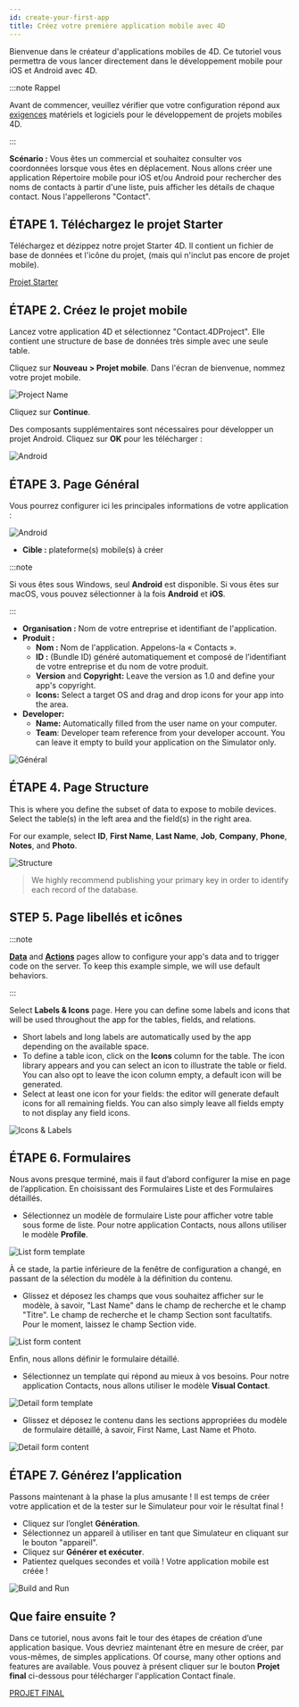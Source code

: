 ```yaml
---
id: create-your-first-app
title: Créez votre première application mobile avec 4D
---
```



Bienvenue dans le créateur d'applications mobiles de 4D. Ce tutoriel vous permettra de vous lancer directement dans le développement mobile pour iOS et Android avec 4D.

:::note Rappel

Avant de commencer, veuillez vérifier que votre configuration répond aux [exigences](../getting-started/prérequis.md) matériels et logiciels pour le développement de projets mobiles 4D.

:::


**Scénario :** Vous êtes un commercial et souhaitez consulter vos coordonnées lorsque vous êtes en déplacement. Nous allons créer une application Répertoire mobile pour iOS et/ou Android pour rechercher des noms de contacts à partir d'une liste, puis afficher les détails de chaque contact. Nous l'appellerons "Contact".



## ÉTAPE 1. Téléchargez le projet Starter

Téléchargez et dézippez notre projet Starter 4D. Il contient un fichier de base de données et l'icône du projet, (mais qui n'inclut pas encore de projet mobile).

<div className="center-button">
<a className="button button--primary" href="https://github.com/4d-go-mobile/tutorial-ContactApp/archive/acbb699c3c9d9edd3a8bbb715e87c17140b7e15f.zip">Projet Starter</a>
</div>

## ÉTAPE 2. Créez le projet mobile

Lancez votre application 4D et sélectionnez "Contact.4DProject". Elle contient une structure de base de données très simple avec une seule table.

Cliquez sur **Nouveau > Projet mobile**. Dans l'écran de bienvenue, nommez votre projet mobile.


![Project Name](img/new-project.png)

Cliquez sur **Continue**.

Des composants supplémentaires sont nécessaires pour développer un projet Android. Cliquez sur **OK** pour les télécharger :

![Android](img/install-android.png)




## ÉTAPE 3. Page Général

Vous pourrez configurer ici les principales informations de votre application :

![Android](img/main-page.png)

* **Cible :** plateforme(s) mobile(s) à créer

:::note

Si vous êtes sous Windows, seul **Android** est disponible. Si vous êtes sur macOS, vous pouvez sélectionner à la fois **Android** et **iOS**.

:::


* **Organisation :** Nom de votre entreprise et identifiant de l'application.
* **Produit :**
    * **Nom :** Nom de l'application. Appelons-la « Contacts ».
    * **ID :** (Bundle ID) généré automatiquement et composé de l’identifiant de votre entreprise et du nom de votre produit.
    * **Version** and **Copyright:** Leave the version as 1.0 and define your app's copyright.
    * **Icons:** Select a target OS and drag and drop icons for your app into the area.
* **Developer:**
    - **Name:** Automatically filled from the user name on your computer.
    - **Team**: Developer team reference from your developer account. You can leave it empty to build your application on the Simulator only.

![Général](img/Contact-app-general-section-4D-for-iOS.png)

## ÉTAPE 4. Page Structure

This is where you define the subset of data to expose to mobile devices. Select the table(s) in the left area and the field(s) in the right area.

For our example, select **ID**, **First Name**, **Last Name**, **Job**, **Company**, **Phone**, **Notes**, and **Photo**.

![Structure](img/Contact-app-structure-section-4D-for-iOS.png)

> We highly recommend publishing your primary key in order to identify each record of the database.


## STEP 5. Page libellés et icônes

:::note

[**Data**](project-definition/data.md) and [**Actions**](project-definition/actions.md) pages allow to configure your app's data and to trigger code on the server. To keep this example simple, we will use default behaviors.

:::

Select **Labels & Icons** page. Here you can define some labels and icons that will be used throughout the app for the tables, fields, and relations.

* Short labels and long labels are automatically used by the app depending on the available space.
* To define a table icon, click on the **Icons** column for the table. The icon library appears and you can select an icon to illustrate the table or field. You can also opt to leave the icon column empty, a default icon will be generated.
* Select at least one icon for your fields: the editor will generate default icons for all remaining fields. You can also simply leave all fields empty to not display any field icons.

![Icons & Labels](img/Contact-app-icons-labels-section-4D-for-iOS.png)


## ÉTAPE 6. Formulaires

Nous avons presque terminé, mais il faut d’abord configurer la mise en page de l’application. En choisissant des Formulaires Liste et des Formulaires détaillés.

* Sélectionnez un modèle de formulaire Liste pour afficher votre table sous forme de liste. Pour notre application Contacts, nous allons utiliser le modèle **Profile**.

![List form template](img/ListformTemplate-form-section-4D-for-iOS.png)

À ce stade, la partie inférieure de la fenêtre de configuration a changé, en passant de la sélection du modèle à la définition du contenu.

* Glissez et déposez les champs que vous souhaitez afficher sur le modèle, à savoir, "Last Name" dans le champ de recherche et le champ "Titre". Le champ de recherche et le champ Section sont facultatifs. Pour le moment, laissez le champ Section vide.

![List form content](img/ListformContent-form-section-4D-for-iOS.png)

Enfin, nous allons définir le formulaire détaillé.

* Sélectionnez un template qui répond au mieux à vos besoins. Pour notre application Contacts, nous allons utiliser le modèle **Visual Contact**.

![Detail form template](img/DetailformTemplate-form-section-4D-for-iOS.png)


* Glissez et déposez le contenu dans les sections appropriées du modèle de formulaire détaillé, à savoir, First Name, Last Name et Photo.

![Detail form content](img/DetailformContent-form-section-4D-for-iOS.png)

## ÉTAPE 7. Générez l’application

Passons maintenant à la phase la plus amusante ! Il est temps de créer votre application et de la tester sur le Simulateur pour voir le résultat final !

* Cliquez sur l’onglet **Génération**.
* Sélectionnez un appareil à utiliser en tant que Simulateur en cliquant sur le bouton "appareil".
* Cliquez sur  **Générer et exécuter**.
* Patientez quelques secondes et voilà ! Votre application mobile est créée !

![Build and Run](img/Build-the-app-simulator.png)

## Que faire ensuite ?

Dans ce tutoriel, nous avons fait le tour des étapes de création d’une application basique. Vous devriez maintenant être en mesure de créer, par vous-mêmes, de simples applications. Of course, many other options and features are available. Vous pouvez à présent cliquer sur le bouton **Projet final** ci-dessous pour télécharger l'application Contact finale.

<div>
<a className="button button--primary"
href="https://github.com/4d-go-mobile/tutorial-ContactApp/releases/latest/download/tutorial-ContactApp.zip">PROJET FINAL</a>
</div>
